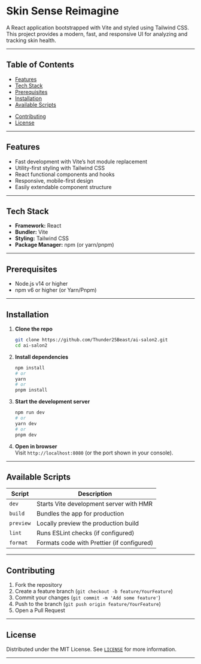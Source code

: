 # Skin Sense Reimagine

A React application bootstrapped with Vite and styled using Tailwind CSS. This project provides a modern, fast, and responsive UI for analyzing and tracking skin health.

---

## Table of Contents

<!-- - [Demo](#demo)   -->
- [Features](#features)  
- [Tech Stack](#tech-stack)  
- [Prerequisites](#prerequisites)  
- [Installation](#installation)  
- [Available Scripts](#available-scripts)  
<!-- - [Folder Structure](#folder-structure)   -->
- [Contributing](#contributing)  
- [License](#license)  

---

<!-- ## Demo -->

<!-- Add a screenshot or link to a live demo here -->
<!-- ![App Screenshot](./screenshot.png)

--- -->

## Features

- Fast development with Vite’s hot module replacement  
- Utility-first styling with Tailwind CSS  
- React functional components and hooks  
- Responsive, mobile-first design  
- Easily extendable component structure  

---

## Tech Stack

- **Framework:** React  
- **Bundler:** Vite  
- **Styling:** Tailwind CSS  
- **Package Manager:** npm (or yarn/pnpm)  

---

## Prerequisites

- Node.js v14 or higher  
- npm v6 or higher (or Yarn/Pnpm)  

---

## Installation

1. **Clone the repo**  
   ```bash
   git clone https://github.com/Thunder25Beast/ai-salon2.git
   cd ai-salon2
   ```

2. **Install dependencies**  
   ```bash
   npm install
   # or
   yarn
   # or
   pnpm install
   ```

3. **Start the development server**  
   ```bash
   npm run dev
   # or
   yarn dev
   # or
   pnpm dev
   ```

4. **Open in browser**  
   Visit `http://localhost:8080` (or the port shown in your console).

---

## Available Scripts

| Script         | Description                                    |
| -------------- | ---------------------------------------------- |
| `dev`          | Starts Vite development server with HMR        |
| `build`        | Bundles the app for production                 |
| `preview`      | Locally preview the production build           |
| `lint`         | Runs ESLint checks (if configured)             |
| `format`       | Formats code with Prettier (if configured)     |

---

<!-- ## Folder Structure

```
ai-salon2/
├── public/            # Static assets (favicon, robots.txt)
├── src/
│   ├── assets/        # Images, icons, fonts
│   ├── components/    # Reusable React components
│   ├── pages/         # Page-level components
│   ├── styles/        # Tailwind config & global CSS
│   ├── App.jsx        # Root app component
│   └── main.jsx       # App entry point
├── index.html         # Vite HTML template
├── tailwind.config.js # Tailwind configuration
├── vite.config.js     # Vite configuration
└── package.json       # Project metadata & scripts
```

--- -->

## Contributing

1. Fork the repository  
2. Create a feature branch (`git checkout -b feature/YourFeature`)  
3. Commit your changes (`git commit -m 'Add some feature'`)  
4. Push to the branch (`git push origin feature/YourFeature`)  
5. Open a Pull Request  

---

## License

Distributed under the MIT License. See [`LICENSE`](LICENSE) for more information.

---

